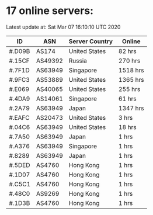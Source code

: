# 17 online servers:

Latest update at: Sat Mar 07 16:10:10 UTC 2020

| ID | ASN | Server Country | Online |
| -- | --- | -------------- | ------ |
| #.D09B | AS174 | United States | 82 hrs |
| #.15CF | AS49392 | Russia | 270 hrs |
| #.7F1D | AS63949 | Singapore | 1518 hrs |
| #.9FC3 | AS53889 | United States | 1365 hrs |
| #.E069 | AS40065 | United States | 255 hrs |
| #.4DA9 | AS14061 | Singapore | 61 hrs |
| #.2A79 | AS63949 | Japan | 1347 hrs |
| #.EAFC | AS20473 | United States | 3 hrs |
| #.04C6 | AS63949 | United States | 18 hrs |
| #.7A50 | AS63949 | Japan | 1 hrs |
| #.A376 | AS63949 | Singapore | 1 hrs |
| #.8289 | AS63949 | Japan | 1 hrs |
| #.5DED | AS4760 | Hong Kong | 1 hrs |
| #.1D07 | AS4760 | Hong Kong | 1 hrs |
| #.C5C1 | AS4760 | Hong Kong | 1 hrs |
| #.48C0 | AS9269 | Hong Kong | 1 hrs |
| #.1D3B | AS4760 | Hong Kong | 1 hrs |

